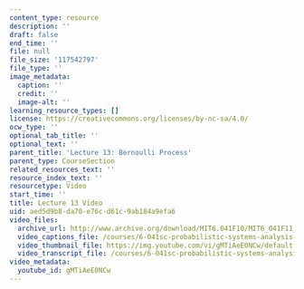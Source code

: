```yaml
---
content_type: resource
description: ''
draft: false
end_time: ''
file: null
file_size: '117542797'
file_type: ''
image_metadata:
  caption: ''
  credit: ''
  image-alt: ''
learning_resource_types: []
license: https://creativecommons.org/licenses/by-nc-sa/4.0/
ocw_type: ''
optional_tab_title: ''
optional_text: ''
parent_title: 'Lecture 13: Bernoulli Process'
parent_type: CourseSection
related_resources_text: ''
resource_index_text: ''
resourcetype: Video
start_time: ''
title: Lecture 13 Video
uid: aed5d9b8-da70-e76c-d61c-9ab184a9efa6
video_files:
  archive_url: http://www.archive.org/download/MIT6.041F10/MIT6_041F11_lec13_300k.mp4
  video_captions_file: /courses/6-041sc-probabilistic-systems-analysis-and-applied-probability-fall-2013/gMTiAeE0NCw_captions.webvtt
  video_thumbnail_file: https://img.youtube.com/vi/gMTiAeE0NCw/default.jpg
  video_transcript_file: /courses/6-041sc-probabilistic-systems-analysis-and-applied-probability-fall-2013/gMTiAeE0NCw_transcript.pdf
video_metadata:
  youtube_id: gMTiAeE0NCw
---
```

